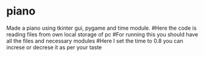# piano
Made a piano using tkinter gui, pygame and time module.
#Here the code is reading files from own local storage of pc
#For running this you should have all the files and necessary modules 
#Here I set the time to 0.8 you can increse or decrese it as per your taste
